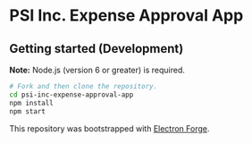 # PSI Inc. Expense Approval App

## Getting started (Development)

**Note:** Node.js (version 6 or greater) is required.

```bash
# Fork and then clone the repository.
cd psi-inc-expense-approval-app
npm install
npm start
```

This repository was bootstrapped with [Electron Forge](https://github.com/electron-userland/electron-forge).
